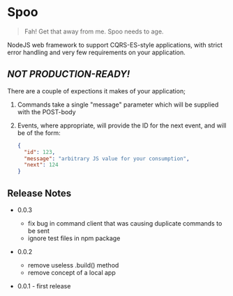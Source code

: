 # Spoo
> Fah! Get that away from me. Spoo needs to age.

NodeJS web framework to support CQRS-ES-style applications, with strict error
handling and very few requirements on your application.

## _NOT PRODUCTION-READY!_

There are a couple of expections it makes of your application;

1. Commands take a single "message" parameter which will be supplied with the
   POST-body

2. Events, where appropriate, will provide the ID for the next event, and will
   be of the form:

    ```json
    {
      "id": 123,
      "message": "arbitrary JS value for your consumption",
      "next": 124
    }
    ```

## Release Notes

- 0.0.3
  - fix bug in command client that was causing duplicate commands to be sent
  - ignore test files in npm package

- 0.0.2
  - remove useless .build() method
  - remove concept of a local app

- 0.0.1 - first release
